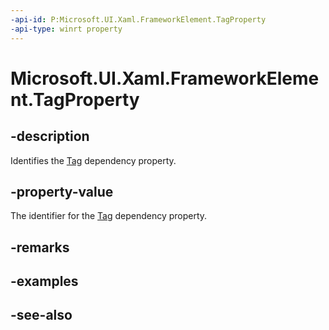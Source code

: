 ```yaml
---
-api-id: P:Microsoft.UI.Xaml.FrameworkElement.TagProperty
-api-type: winrt property
---
```


<!-- Property syntax
public Microsoft.UI.Xaml.DependencyProperty TagProperty { get; }
-->

# Microsoft.UI.Xaml.FrameworkElement.TagProperty

## -description

Identifies the [Tag](frameworkelement_tag.md) dependency property.

## -property-value

The identifier for the [Tag](frameworkelement_tag.md) dependency property.

## -remarks

## -examples

## -see-also
